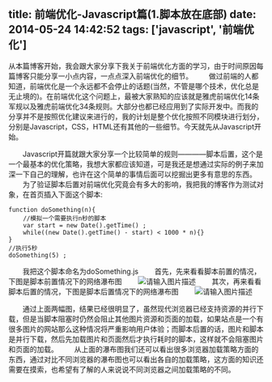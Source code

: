 title: 前端优化-Javascript篇(1.脚本放在底部)
date: 2014-05-24 14:42:52
tags: ['javascript', '前端优化']
---
从本篇博客开始，我会跟大家分享下我关于前端优化方面的学习，由于时间原因每篇博客只能分享一小点内容，一点点深入前端优化的细节。
　　做过前端的人都知道，前端优化是一个永远都不会停止的话题(当然，不管是哪个技术，优化总是无止境的)。在前端优化这个问题上，最被大家熟知的应该就是雅虎前端优化14条军规以及雅虎前端优化34条规则。大部分也都已经应用到了实际开发中。而我的分享并不是按照优化建议来进行的，我的计划是整个优化按照不同模块进行划分，分别是Javascript，CSS，HTML还有其他的一些细节。今天就先从Javascript开始。
<!-- more -->
　　Javascript开篇就跟大家分享一个比较简单的规则————脚本后置，这个是一个最基本的优化策略，我想大家都应该知道，可是我还是想通过实际的例子来加深一下自己的理解，也许在这个简单的事情后面可以挖掘出更多有意思的东西。
　　为了验证脚本后置对前端优化究竟会有多大的影响，我把我的博客作为测试对象，在首页插入下面这个脚本:
```javasctipt
function doSomething(n){
	//模拟一个需要执行n秒的脚本
    var start = new Date().getTime() ;
    while((new Date().getTime() - start) < 1000 * n){}
}
//执行5秒
doSomething(5) ;
```
　　我把这个脚本命名为doSomething.js
　　首先，先来看看脚本前置的情况，下图是脚本前置情况下的网络瀑布图
　　![请输入图片描述][1]
　　其次，再来看看脚本后置的情况，下图是脚本后置情况下的网络瀑布图
　　![请输入图片描述][2]
　　


　　通过上面两幅图，结果已经很明显了，虽然现代浏览器已经支持资源的并行下载，但是当脚本阻塞时仍然会阻止其他图片资源和页面的加载，如果站点是一个有很多图片的网站那么这种情况将严重影响用户体验；而脚本后置的话，图片和脚本是并行下载，然后先加载图片和页面然后才执行耗时的脚本，这样就不会阻塞图片和页面的加载。
　　从上面的瀑布图我们还可以看出很多浏览器加载策略方面的东西，通过对比不同浏览器的瀑布图也可以看出各自的加载策略，这方面的知识还需要在摸索，也希望有了解的人来说说不同浏览器之间加载策略的不同。


  [1]: http://segmentfault.com/img/bVck5h
  [2]: http://segmentfault.com/img/bVck5i
